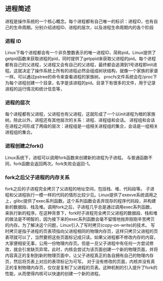 ## 进程简述
  进程是操作系统的一个核心概念。每个进程都有自己唯一的标识：进程ID，也有自己的生命周期。分别介绍进程ID、进程的层次，以及进程生命周期内的各个阶段
### 进程 ID
  Linux下每个进程都会有一个非负整数表示的唯一进程ID，简称pid。Linux提供了getpid函数来获取进程的pid，同时提供了getppid来获取父进程的pid。每个进程都有自己的父进程，父进程又会有自己的父进程，最终都会追溯到1号进程即init进程。这就决定了操作系统上所有的进程必然会组成树状结构，就像一个家族的家谱一样。可以通过pstree的命令来查看进程的家族树。
  procfs文件系统会在/proc下为每个进程创建一个目录，名字是该进程的pid。目录下有很多的文件，用于记录进程的运行情况和统计信息等，
### 进程的层次
  每个进程都有父进程，父进程也有父进程，这就形成了一个以init进程为根的家族树。除此以外，进程还有其他层次的关系：进程、进程组和会话。
  进程组和会话在进程之间形成了两级的层次：进程组是一组相关进程组的集合，会话是一组相关进程组的集合。
### 进程创建之fork()
  Linux系统下，进程可以调用fork函数来创建新的进程为子进程。
  与普通函数不同，fork函数会返回两次。fork失败会返回-1。
### fork之后父子进程的内存关系
  fork之后的子进程完全拷贝了父进程的地址空间，包括栈、堆、代码段等。
  子进程和父进程执行一模一样的代码的情形比较少见。Linux提供了exexve系统调用之上，glibc提供了exec系列函数。这个系列函数会丢弃现存的程序代码段，并构建新的数据段、栈及堆。调用fork之后，子进程几乎总是通过调用exec系列函数，来执行新的程序。在这种背景下，fork时子进程完全拷贝父进程的数据段、栈和堆的做法是不明智的，因为接下来的exec系列函数会毫不留情地抛弃刚刚辛苦拷贝的内存。为了解决这个问题，Linux引入了写时拷贝(copy-on-write)的技术。
  写时拷贝是指子进程的页表项指向父进程相同的物理内存页，这样只拷贝父进程的页表项就可以了，当然要把这些页面标记成只读。如果父进程都不修改内存的内容，大家便相安无事，公用一份物理内存页。但是一旦父子进程中有任何一方尝试修改，就会引发缺页异常。此时，内核会尝试为该页面创建一个新的物理页面，并将内容真正的复制到新的物理页面中，让父子进程真正的各自拥有自己的物理内存页，然后将页表上对应的表项标记为可写。
  对于没有修改的页面，内核并没有真正的复制物理内存页，仅仅是复制了父进程的页表。这种机制的引入提升了fork的性能，从而使得内核可以快速的创建一个新的进程。
